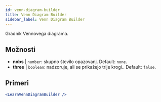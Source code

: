 ```yaml
---
id: venn-diagram-builder
title: Venn Diagram Builder
sidebar_label: Venn Diagram Builder
---
```


Gradnik Vennovega diagrama.

## Možnosti

* __nobs__ | `number`: skupno število opazovanj. Default: `none`.
* __three__ | `boolean`: nadzoruje, ali se prikažejo trije krogi.. Default: `false`.


## Primeri

```jsx live
<LearnVennDiagramBuilder />
```


